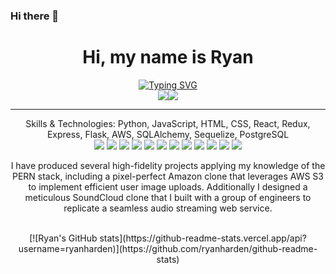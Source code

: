 ### Hi there 👋

<div align="center">
  <h1>Hi, my name is Ryan</h1>
  <div style="display: flex; justify-content: center;">
    <a href="https://git.io/typing-svg"><img src="https://readme-typing-svg.demolab.com?font=Press+Start+2P&size=15&duration=4000&pause=1000&color=03A8F7&vCenter=true&width=435&lines=Full+Stack+Software+Engineer" alt="Typing SVG" /></a>
  </div>
  <div style="display: flex; justify-content: center;">
    <a href="https://www.linkedin.com/in/ryan-harden-0a8b6821a/"><img src="https://img.shields.io/badge/-LinkedIn-blue?style=flat-square&logo=Linkedin&logoColor=white&link=https://www.linkedin.com/in/ryan-harden-0a8b6821a/"></a>
    <a href="https://angel.co/u/ryanharden"><img src="https://img.shields.io/badge/-AngelList-ff6b54?style=flat-square&logo=AngelList&logoColor=white&link=https://angel.co/u/ryanharden"></a>
  </div>

---

Skills & Technologies: Python, JavaScript, HTML, CSS, React, Redux, Express, Flask, AWS, SQLAlchemy, Sequelize, PostgreSQL
  <br>
  <a href="#"><img src="https://img.shields.io/badge/-Python-3776AB?style=flat-square&logo=Python&logoColor=white"></a>
  <a href="#"><img src="https://img.shields.io/badge/-JavaScript-F7DF1E?style=flat-square&logo=JavaScript&logoColor=black"></a>
  <a href="#"><img src="https://img.shields.io/badge/-React-61DAFB?style=flat-square&logo=React&logoColor=black"></a>
  <a href="#"><img src="https://img.shields.io/badge/-Redux-764ABC?style=flat-square&logo=Redux&logoColor=white"></a>
  <a href="#"><img src="https://img.shields.io/badge/-Flask-000000?style=flat-square&logo=Flask&logoColor=white"></a>
  <a href="#"><img src="https://img.shields.io/badge/-Express-000000?style=flat-square&logo=Express&logoColor=white"></a>
  <a href="#"><img src="https://img.shields.io/badge/-HTML5-E34F26?style=flat-square&logo=HTML5&logoColor=white"></a>
  <a href="#"><img src="https://img.shields.io/badge/-CSS3-1572B6?style=flat-square&logo=CSS3&logoColor=white"></a>
  <a href="#"><img src="https://img.shields.io/badge/-Postman-FF6C37?style=flat-square&logo=Postman&logoColor=white"></a>
  <a href="#"><img src="https://img.shields.io/badge/-SQL-4479A1?style=flat-square&logo=MySQL&logoColor=white"></a>
  <a href="#"><img src="https://img.shields.io/badge/-Render-333333?style=flat-square&logo=Render&logoColor=white"></a>
  <a href="#"><img src="https://img.shields.io/badge/-VSCode-007ACC?style=flat-square&logo=Visual-Studio-Code&logoColor=white"></a>

I have produced several high-fidelity projects applying my knowledge of the PERN stack, including a pixel-perfect Amazon clone that leverages AWS S3 to implement efficient user image uploads. Additionally I designed a meticulous SoundCloud clone that I built with a group of engineers to replicate a seamless audio streaming web service.

 <br>
  [![Ryan's GitHub stats](https://github-readme-stats.vercel.app/api?username=ryanharden)](https://github.com/ryanharden/github-readme-stats)
